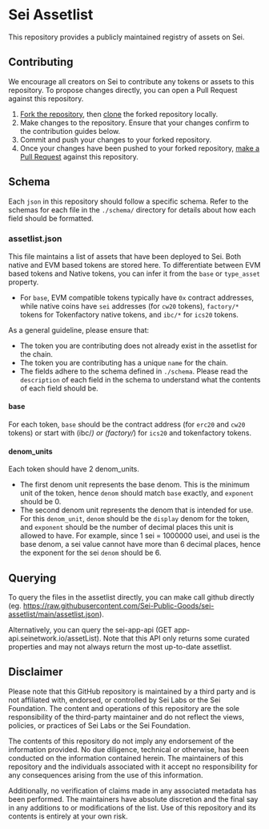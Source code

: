 # Sei Assetlist
This repository provides a publicly maintained registry of assets on Sei.

## Contributing
We encourage all creators on Sei to contribute any tokens or assets to this repository. To propose changes directly, you can open a Pull Request against this repository.

1. [Fork the repository](https://guides.github.com/activities/forking/), then [clone](https://docs.github.com/en/get-started/exploring-projects-on-github/contributing-to-a-project#cloning-a-fork) the forked repository locally.
2. Make changes to the repository. Ensure that your changes confirm to the contribution guides below.
3. Commit and push your changes to your forked repository.
4. Once your changes have been pushed to your forked repository, [make a Pull Request](https://git-scm.com/downloads) against this repository.

## Schema
Each `json` in this repository should follow a specific schema. Refer to the schemas for each file in the `./schema/` directory for details about how each field should be formatted.

### assetlist.json
This file maintains a list of assets that have been deployed to Sei. Both native and EVM based tokens are stored here. To differentiate between EVM based tokens and Native tokens, you can infer it from the `base` or `type_asset` property.
- For `base`, EVM compatible tokens typically have `0x` contract addresses, while native coins have `sei` addresses (for `cw20` tokens), `factory/*` tokens for Tokenfactory native tokens, and `ibc/*` for `ics20` tokens.

As a general guideline, please ensure that:
- The token you are contributing does not already exist in the assetlist for the chain.
- The token you are contributing has a unique `name` for the chain.
- The fields adhere to the schema defined in `./schema`. Please read the `description` of each field in the schema to understand what the contents of each field should be.

#### base
For each token, `base` should be the contract address (for `erc20` and `cw20` tokens) or start with (ibc/*) or (factory/*) for `ics20` and tokenfactory tokens.

#### denom_units
Each token should have 2 denom_units.
- The first denom unit represents the base denom. This is the minimum unit of the token, hence `denom` should match `base` exactly, and `exponent` should be 0.
- The second denom unit represents the denom that is intended for use. For this `denom_unit`, `denom` should be the `display` denom for the token, and `exponent` should be the number of decimal places this unit is allowed to have. For example, since 1 sei = 1000000 usei, and usei is the base denom, a sei value cannot have more than 6 decimal places, hence the exponent for the sei `denom` should be 6.

## Querying
To query the files in the assetlist directly, you can make call github directly (eg. https://raw.githubusercontent.com/Sei-Public-Goods/sei-assetlist/main/assetlist.json).

Alternatively, you can query the sei-app-api (GET app-api.seinetwork.io/assetList). Note that this API only returns some curated properties and may not always return the most up-to-date assetlist.

## Disclaimer
Please note that this GitHub repository is maintained by a third party and is not affiliated with, endorsed, or controlled by Sei Labs or the Sei Foundation. The content and operations of this repository are the sole responsibility of the third-party maintainer and do not reflect the views, policies, or practices of Sei Labs or the Sei Foundation.

The contents of this repository do not imply any endorsement of the information provided. No due diligence, technical or otherwise, has been conducted on the information contained herein. The maintainers of this repository and the individuals associated with it accept no responsibility for any consequences arising from the use of this information.

Additionally, no verification of claims made in any associated metadata has been performed. The maintainers have absolute discretion and the final say in any additions to or modifications of the list. Use of this repository and its contents is entirely at your own risk.